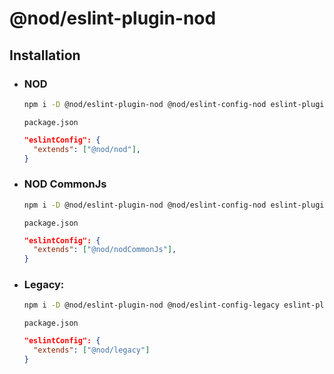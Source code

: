 # @nod/eslint-plugin-nod

## Installation

- ### NOD

  ```bash
  npm i -D @nod/eslint-plugin-nod @nod/eslint-config-nod eslint-plugin-prettier prettier
  ```

  `package.json`

  ```json
  "eslintConfig": {
    "extends": ["@nod/nod"],
  }
  ```

- ### NOD CommonJs

  ```bash
  npm i -D @nod/eslint-plugin-nod @nod/eslint-config-nod eslint-plugin-prettier prettier
  ```

  `package.json`

  ```json
  "eslintConfig": {
    "extends": ["@nod/nodCommonJs"],
  }
  ```

- ### Legacy:

  ```bash
  npm i -D @nod/eslint-plugin-nod @nod/eslint-config-legacy eslint-plugin-prettier prettier
  ```

  `package.json`

  ```json
  "eslintConfig": {
    "extends": ["@nod/legacy"]
  }
  ```
